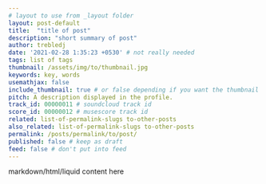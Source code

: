 ```yaml
---
# layout to use from _layout folder
layout: post-default 
title:  "title of post"
description: "short summary of post"
author: trebledj
date: '2021-02-28 1:35:23 +0530' # not really needed
tags: list of tags
thumbnail: /assets/img/to/thumbnail.jpg
keywords: key, words
usemathjax: false
include_thumbnail: true # or false depending if you want the thumbnail to show on the post's page
pitch: A description displayed in the profile.
track_id: 00000011 # soundcloud track id
score_id: 00000012 # musescore track id
related: list-of-permalink-slugs to-other-posts
also_related: list-of-permalink-slugs to-other-posts
permalink: /posts/permalink/to/post/
published: false # keep as draft
feed: false # don't put into feed
---
```


markdown/html/liquid content here